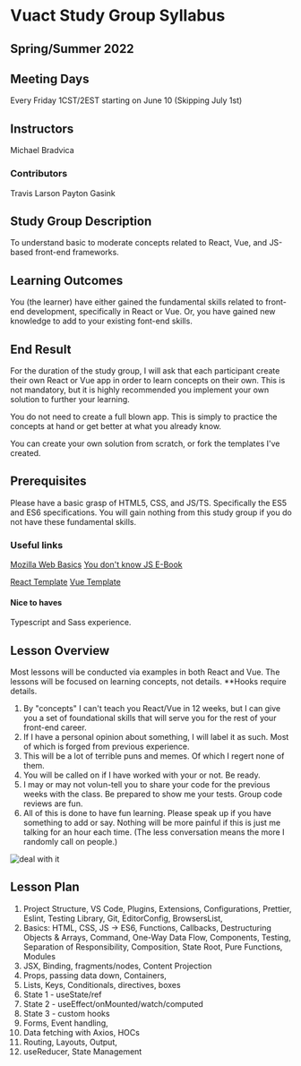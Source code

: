 # Vuact Study Group Syllabus

## Spring/Summer 2022

## Meeting Days

Every Friday 1CST/2EST starting on June 10 (Skipping July 1st)

## Instructors

Michael Bradvica

### Contributors

Travis Larson
Payton Gasink

## Study Group Description

To understand basic to moderate concepts related to React, Vue, and JS-based front-end frameworks.

## Learning Outcomes

You (the learner) have either gained the fundamental skills related to front-end development, specifically in React or Vue. Or, you have gained new knowledge to add to your existing font-end skills.

## End Result

For the duration of the study group, I will ask that each participant create their own React or Vue app in order to learn concepts on their own. This is not mandatory, but it is highly recommended you implement your own solution to further your learning.

You do not need to create a full blown app. This is simply to practice the concepts at hand or get better at what you already know.

You can create your own solution from scratch, or fork the templates I've created.

## Prerequisites

Please have a basic grasp of HTML5, CSS, and JS/TS. Specifically the ES5 and ES6 specifications. You will gain nothing from this study group if you do not have these fundamental skills.

### Useful links

[Mozilla Web Basics](https://developer.mozilla.org/en-US/docs/Learn/Getting_started_with_the_web)
[You don't know JS E-Book](https://github.com/getify/You-Dont-Know-JS)

[React Template](https://github.com/concept-practice/react-template)
[Vue Template](https://github.com/concept-practice/vue-template)

#### Nice to haves

Typescript and Sass experience.

## Lesson Overview

Most lessons will be conducted via examples in both React and Vue. The lessons will be focused on learning concepts, not details. \*\*Hooks require details.

1. By "concepts" I can't teach you React/Vue in 12 weeks, but I can give you a set of foundational skills that will serve you for the rest of your front-end career.
2. If I have a personal opinion about something, I will label it as such. Most of which is forged from previous experience.
3. This will be a lot of terrible puns and memes. Of which I regert none of them.
4. You will be called on if I have worked with your or not. Be ready.
5. I may or may not volun-tell you to share your code for the previous weeks with the class. Be prepared to show me your tests. Group code reviews are fun.
6. All of this is done to have fun learning. Please speak up if you have something to add or say. Nothing will be more painful if this is just me talking for an hour each time. (The less conversation means the more I randomly call on people.)

![deal with it](https://imgs.search.brave.com/7S0Lr5h_ozRo0HxMLklSRiBCWbmVJY8DVSoM22D54xY/rs:fit:355:225:1/g:ce/aHR0cHM6Ly90c2Ux/Lm1tLmJpbmcubmV0/L3RoP2lkPU9JUC5K/MmUyRm8wa1V0Z0hy/Y1J3akN6aFp3SGFK/NCZwaWQ9QXBp)

## Lesson Plan

1. Project Structure, VS Code, Plugins, Extensions, Configurations, Prettier, Eslint, Testing Library, Git, EditorConfig, BrowsersList,
2. Basics: HTML, CSS, JS -> ES6, Functions, Callbacks, Destructuring Objects & Arrays, Command, One-Way Data Flow, Components, Testing, Separation of Responsibility, Composition, State Root, Pure Functions, Modules
3. JSX, Binding, fragments/nodes, Content Projection
4. Props, passing data down, Containers,
5. Lists, Keys, Conditionals, directives, boxes
6. State 1 - useState/ref
7. State 2 - useEffect/onMounted/watch/computed
8. State 3 - custom hooks
9. Forms, Event handling,
10. Data fetching with Axios, HOCs
11. Routing, Layouts, Output,
12. useReducer, State Management

